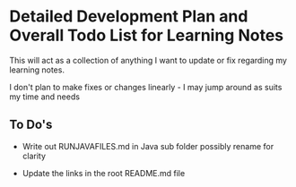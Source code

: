 # Detailed Development Plan and Overall Todo List for Learning Notes

This will act as a collection of anything I want to update or fix regarding my
learning notes.

I don't plan to make fixes or changes linearly - I may jump around as suits my
time and needs

## To Do's

- Write out RUNJAVAFILES.md in Java sub folder
  possibly rename for clarity

- Update the links in the root README.md file
